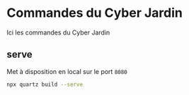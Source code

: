 # Commandes du Cyber Jardin

Ici les commandes du Cyber Jardin

## serve

Met à disposition en local sur le port `8080`

```bash
npx quartz build --serve
```
